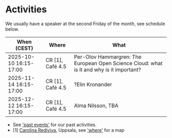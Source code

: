 # Activities

We usually have a speaker at the second Friday of the month,
see schedule below.

When (CEST)               | Where                  |What
--------------------------|------------------------|-----------------------------------------------------------------------------------------------------------------
2025-10-10 16:15-17:00    |CR [1], Café 4.5        |Per-Olov Hammargren: The European Open Science Cloud: what is it and why is it important?
2025-11-14 16:15-17:00    |CR [1], Café 4.5        |?Elin Kronander
2025-12-12 16:15-17:00    |CR [1], Café 4.5        |Alma Nilsson, TBA

- See ['past events'](past_events.md) for our past activities.
- [1] [Carolina Rediviva](https://link.mazemap.com/90ZtnxI3), Uppsala,
  see ['where'](../where.md) for a map
